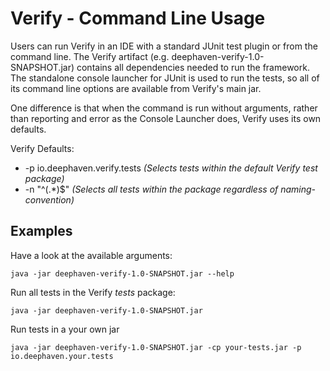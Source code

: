# Verify - Command Line Usage

Users can run Verify in an IDE with a standard JUnit test plugin or from the command line.  The Verify artifact (e.g. deephaven-verify-1.0-SNAPSHOT.jar) contains all dependencies needed to run the framework.  The standalone console launcher for JUnit is used to run the tests, so all of its command line options are available from Verify's main jar.

One difference is that when the command is run without arguments, rather than reporting and error as the Console Launcher does, Verify uses its own defaults.

Verify Defaults:
- \-p io.deephaven.verify.tests		*(Selects tests within the default Verify test package)*
- \-n "^\(.\*\)$"					*(Selects all tests within the package regardless of naming-convention)*

## Examples

Have a look at the available arguments:
```
java -jar deephaven-verify-1.0-SNAPSHOT.jar --help
```

Run all tests in the Verify *tests* package:
```
java -jar deephaven-verify-1.0-SNAPSHOT.jar
```

Run tests in a your own jar
```
java -jar deephaven-verify-1.0-SNAPSHOT.jar -cp your-tests.jar -p io.deephaven.your.tests
```
